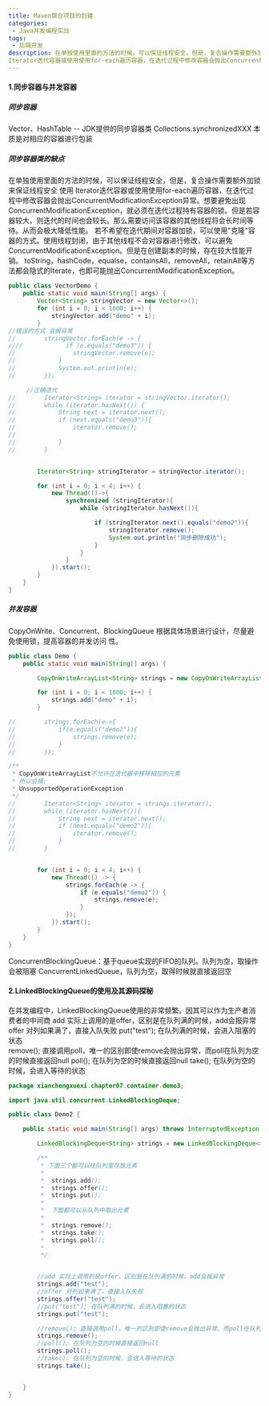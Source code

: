```yaml
---
title: Maven聚合项目的创建
categories:
 - Java并发编程实战
tags:
 - 后端开发
description: 在单独使用里面的方法的时候，可以保证线程安全，但是，复合操作需要额外加锁来保证线程安全 使用
Iterator迭代容器或使用使用for-each遍历容器，在迭代过程中修改容器会抛出ConcurrentModificationException异常。想要避免出现ConcurrentModificationException，就必须在迭代过程持有容器的锁。但是若容器较大，则迭代的时间也会较长。那么需要访问该容器的其他线程将会长时间等待。
---
```


#### 1.同步容器与并发容器

##### 同步容器

Vector、HashTable -- JDK提供的同步容器类 Collections.synchronizedXXX 本质是对相应的容器进行包装

##### 同步容器类的缺点

​	在单独使用里面的方法的时候，可以保证线程安全，但是，复合操作需要额外加锁来保证线程安全 使用
Iterator迭代容器或使用使用for-each遍历容器，在迭代过程中修改容器会抛出ConcurrentModificationException异常。想要避免出现ConcurrentModificationException，就必须在迭代过程持有容器的锁。但是若容器较大，则迭代的时间也会较长。那么需要访问该容器的其他线程将会长时间等待。从而会极大降低性能。 若不希望在迭代期间对容器加锁，可以使用"克隆"容器的方式。使用线程封闭，由于其他线程不会对容器进行修改，可以避免ConcurrentModificationException。但是在创建副本的时候，存在较大性能开销。 toString，hashCode，equalse，containsAll，removeAll，retainAll等方法都会隐式的Iterate，也即可能抛出ConcurrentModificationException。

```java
public class VectorDemo {
    public static void main(String[] args) {
        Vector<String> stringVector = new Vector<>();
        for (int i = 0; i < 1000; i++) {
            stringVector.add("demo" + i);
        }
//错误的方式 会报异常
//        stringVector.forEach(e -> {
////            if (e.equals("demo3")) {
//                stringVector.remove(e);
//            }
//            System.out.println(e);
//        });

     //正确迭代
//        Iterator<String> iterator = stringVector.iterator();
//        while (iterator.hasNext()) {
//            String next = iterator.next();
//            if (next.equals("demo3")){
//                iterator.remove();
//
//            }
//        }


        Iterator<String> stringIterator = stringVector.iterator();

        for (int i = 0; i < 4; i++) {
            new Thread(()->{
                synchronized (stringIterator){
                    while (stringIterator.hasNext()){

                        if (stringIterator.next().equals("demo2")){
                            stringIterator.remove();
                            System.out.println("同步删除成功");
                        }
                    }
                }
            }).start();
        }
    }
}
```

##### 并发容器

CopyOnWrite、Concurrent、BlockingQueue 根据具体场景进行设计，尽量避免使用锁，提高容器的并发访问
性。

```java
public class Demo {
    public static void main(String[] args) {

        CopyOnWriteArrayList<String> strings = new CopyOnWriteArrayList<>();

        for (int i = 0; i < 1000; i++) {
            strings.add("demo" + i);
        }

//        strings.forEach(e->{
//            if(e.equals("demo2")){
//                strings.remove(e);
//            }
//        });

/**
 * CopyOnWriteArrayList不允许在迭代器中移除相应的元素
 * 所以会报:
 * UnsupportedOperationException
 */
//        Iterator<String> iterator = strings.iterator();
//        while (iterator.hasNext()){
//            String next = iterator.next();
//            if (next.equals("demo2")){
//                iterator.remove();
//            }
//        }


        for (int i = 0; i < 4; i++) {
            new Thread(() -> {
                strings.forEach(e -> {
                    if (e.equals("demo2")) {
                        strings.remove(e);
                    }
                });
            }).start();
        }
    }
}

```

 ConcurrentBlockingQueue：基于queue实现的FIFO的队列。队列为空，取操作会被阻塞
ConcurrentLinkedQueue，队列为空，取得时候就直接返回空

#### 2.LinkedBlockingQueue的使用及其源码探秘

在并发编程中，LinkedBlockingQueue使用的非常频繁。因其可以作为生产者消费者的中间商
add 实际上调用的是offer，区别是在队列满的时候，add会报异常
offer 对列如果满了，直接入队失败
put("test"); 在队列满的时候，会进入阻塞的状态  
remove(); 直接调用poll，唯一的区别即使remove会抛出异常，而poll在队列为空的时候直接返回null
poll(); 在队列为空的时候直接返回null
take(); 在队列为空的时候，会进入等待的状态

```java
package xianchengxuexi.chapter07.container.demo3;

import java.util.concurrent.LinkedBlockingDeque;

public class Demo2 {

    public static void main(String[] args) throws InterruptedException {

        LinkedBlockingDeque<String> strings = new LinkedBlockingDeque<>();

        /**
         * 下面三个都可以往队列里存放元素
         *
         *  strings.add();
         *  strings.offer();
         *  strings.put();
         *
         *  下面都可以从队列中取出元素
         *
         *  strings.remove();
         *  strings.take();
         *  strings.poll();
         *
         */


        //add 实际上调用的是offer，区别是在队列满的时候，add会报异常
        strings.add("test");
        //offer 对列如果满了，直接入队失败
        strings.offer("test");
        //put("test"); 在队列满的时候，会进入阻塞的状态
        strings.put("test");

        //remove(); 直接调用poll，唯一的区别即使remove会抛出异常，而poll在队列为空的时候直接返回null
        strings.remove();
        //poll(); 在队列为空的时候直接返回null
        strings.poll();
        //take(); 在队列为空的时候，会进入等待的状态
        strings.take();


    }
}

```
